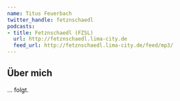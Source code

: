 ```yaml
---
name: Titus Feuerbach
twitter_handle: fetznschaedl
podcasts:
- title: Fetznschaedl (FZSL)
  url: http://fetznschaedl.lima-city.de
  feed_url: http://fetznschaedl.lima-city.de/feed/mp3/
---
```


## Über mich

... folgt.